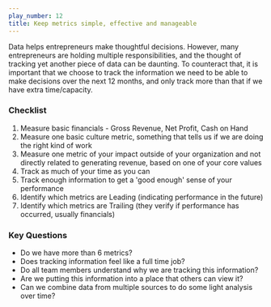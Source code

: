 ```yaml
---
play_number: 12
title: Keep metrics simple, effective and manageable
---
```


Data helps entrepreneurs make thoughtful decisions. However, many entrepreneurs are holding multiple responsibilities, and the thought of tracking yet another piece of data can be daunting. To counteract that, it is important that we  choose to track the information we need to be able to make decisions over the next 12 months, and only track more than that if we have extra time/capacity.

### Checklist
1. Measure basic financials - Gross Revenue, Net Profit, Cash on Hand
2. Measure one basic culture metric, something that tells us if we are doing the right kind of work
3. Measure one metric of your impact outside of your organization and not directly related to generating revenue, based on one of your core values
4. Track as much of your time as you can
5. Track enough information to get a 'good enough' sense of your performance
6. Identify which metrics are Leading (indicating performance in the future)
7. Identify which metrics are Trailing (they verify if performance has occurred, usually financials)

### Key Questions
- Do we have more than 6 metrics?
- Does tracking information feel like a full time job? 
- Do all team members understand why we are tracking this information?
- Are we putting this information into a place that others can view it?
- Can we combine data from multiple sources to do some light analysis over time?